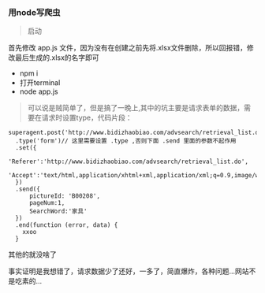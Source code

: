 ### 用node写爬虫

>启动 

首先修改 app.js 文件，因为没有在创建之前先将.xlsx文件删除，所以回报错，修改最后生成的.xlsx的名字即可

- npm i
- 打开terminal
- node app.js

>可以说是贼简单了，但是搞了一晚上,其中的坑主要是请求表单的数据，需要在请求时设置type，代码片段：

    superagent.post('http://www.bidizhaobiao.com/advsearch/retrieval_list.do')
      .type('form')// 这里需要设置 .type ,否则下面 .send 里面的参数不起作用
      .set({
          'Referer':'http://www.bidizhaobiao.com/advsearch/retrieval_list.do',
          'Accept':'text/html,application/xhtml+xml,application/xml;q=0.9,image/webp,image/apng,*/*;q=0.8'
      })
      .send({
          pictureId: 'B00208',
          pageNum:1,
          SearchWord:'家具'
      })
      .end(function (error, data) {
        xxoo
      }
      
其他的就没啥了

事实证明是我想错了，请求数据少了还好，一多了，简直爆炸，各种问题...网站不是吃素的...
